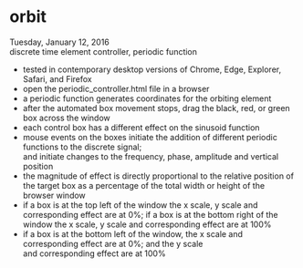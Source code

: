 # orbit  
Tuesday, January 12, 2016  
discrete time element controller, periodic function    
- tested in contemporary desktop versions of Chrome, Edge, Explorer, Safari, and Firefox  
- open the periodic_controller.html file in a browser  
- a periodic function generates coordinates for the orbiting element  
- after the automated box movement stops, drag the black, red, or green box across the window 
- each control box has a different effect on the sinusoid function 
- mouse events on the boxes initiate the addition of different periodic functions to the discrete signal;   
  and initiate changes to the frequency, phase, amplitude and vertical position  
- the magnitude of effect is directly proportional to the relative position of the target box as a percentage of the total 
  width or height of the browser window
- if a box is at the top left of the window the x scale, y scale and corresponding effect are at 0%; if a box is at 
  the bottom right of the window the x scale, y scale and corresponding effect are at 100% 
- if a box is at the bottom left of the window, the x scale and corresponding effect are at 0%; and the y scale  
  and corresponding effect are at 100%

